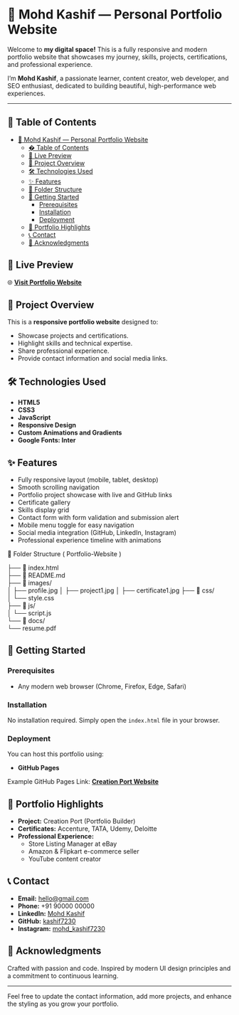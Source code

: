 # 🌟 Mohd Kashif — Personal Portfolio Website

Welcome to **my digital space!** This is a fully responsive and modern portfolio website that showcases my journey, skills, projects, certifications, and professional experience.

I’m **Mohd Kashif**, a passionate learner, content creator, web developer, and SEO enthusiast, dedicated to building beautiful, high-performance web experiences.

---

## 📜 Table of Contents
- [🌟 Mohd Kashif — Personal Portfolio Website](#-mohd-kashif--personal-portfolio-website)
  - [� Table of Contents](#-table-of-contents)
  - [🚀 Live Preview](#-live-preview)
  - [📂 Project Overview](#-project-overview)
  - [🛠️ Technologies Used](#️-technologies-used)
  - [✨ Features](#-features)
  - [📁 Folder Structure](#-folder-structure)
  - [🚀 Getting Started](#-getting-started)
    - [Prerequisites](#prerequisites)
    - [Installation](#installation)
    - [Deployment](#deployment)
  - [📄 Portfolio Highlights](#-portfolio-highlights)
  - [📞 Contact](#-contact)
  - [📢 Acknowledgments](#-acknowledgments)

## 🚀 Live Preview 
🌐 **[Visit Portfolio Website](https://kashif7230.github.io/Portfolio-website/)**


## 📂 Project Overview

This is a **responsive portfolio website** designed to:
- Showcase projects and certifications.
- Highlight skills and technical expertise.
- Share professional experience.
- Provide contact information and social media links.

## 🛠️ Technologies Used
- **HTML5**
- **CSS3**
- **JavaScript**
- **Responsive Design**
- **Custom Animations and Gradients**
- **Google Fonts: Inter**

## ✨ Features
- Fully responsive layout (mobile, tablet, desktop)
- Smooth scrolling navigation
- Portfolio project showcase with live and GitHub links
- Certificate gallery
- Skills display grid
- Contact form with form validation and submission alert
- Mobile menu toggle for easy navigation
- Social media integration (GitHub, LinkedIn, Instagram)
- Professional experience timeline with animations

📁 Folder Structure ( Portfolio-Website )

├── 📄 index.html           
├── 📄 README.md           
├── 📂 images/              
│   ├── profile.jpg
│    ├── project1.jpg
│     ├── certificate1.jpg
├── 📂 css/                
│   └── style.css           
├── 📂 js/                  
│   └── script.js           
└── 📂 docs/              
└── resume.pdf


## 🚀 Getting Started

### Prerequisites
- Any modern web browser (Chrome, Firefox, Edge, Safari)

### Installation
No installation required. Simply open the `index.html` file in your browser.

### Deployment
You can host this portfolio using:
- **GitHub Pages**

Example GitHub Pages Link:
**[ Creation Port Website](https://kashif7230.github.io/Creation-Port/)**



## 📄 Portfolio Highlights
- **Project:** Creation Port (Portfolio Builder)
- **Certificates:** Accenture, TATA, Udemy, Deloitte
- **Professional Experience:**
  - Store Listing Manager at eBay
  - Amazon & Flipkart e-commerce seller
  - YouTube content creator

## 📞 Contact
- **Email:** hello@gmail.com
- **Phone:** +91 90000 00000
- **LinkedIn:** [Mohd Kashif](https://www.linkedin.com/in/mohd-kashif-9560md/)
- **GitHub:** [kashif7230](https://github.com/kashif7230)
- **Instagram:** [mohd_kashif7230](https://www.instagram.com/mohd_kashif7230/)

## 📢 Acknowledgments
Crafted with passion and code. Inspired by modern UI design principles and a commitment to continuous learning.

---

Feel free to update the contact information, add more projects, and enhance the styling as you grow your portfolio.







